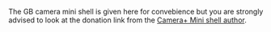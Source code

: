 The GB camera mini shell is given here for convebience but you are strongly advised to look at the donation link from the [Camera+ Mini shell author](https://ko-fi.com/s/a4d7bd649a).